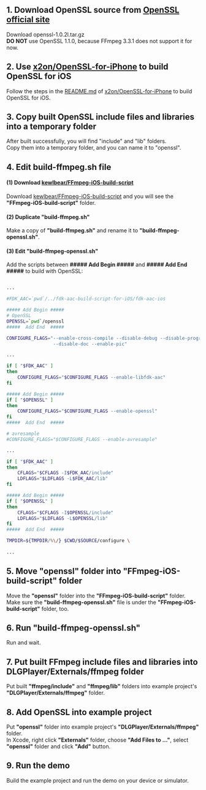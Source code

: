 ## 1. Download OpenSSL source from [OpenSSL official site](https://www.openssl.org "https://www.openssl.org")
Download openssl-1.0.2l.tar.gz  
**DO NOT** use OpenSSL 1.1.0, because FFmpeg 3.3.1 does not support it for now.  

## 2. Use [x2on/OpenSSL-for-iPhone](https://github.com/x2on/OpenSSL-for-iPhone "https://github.com/x2on/OpenSSL-for-iPhone") to build OpenSSL for iOS  
Follow the steps in the [README.md](https://github.com/x2on/OpenSSL-for-iPhone "https://github.com/x2on/OpenSSL-for-iPhone") of [x2on/OpenSSL-for-iPhone](https://github.com/x2on/OpenSSL-for-iPhone "https://github.com/x2on/OpenSSL-for-iPhone") to build OpenSSL for iOS.  

## 3. Copy built OpenSSL include files and libraries into a temporary folder
After built successfully, you will find "include" and "lib" folders.  
Copy them into a temporary folder, and you can name it to "openssl".  

## 4. Edit build-ffmpeg.sh file
#### (1) Download [kewlbear/FFmpeg-iOS-build-script](https://github.com/kewlbear/FFmpeg-iOS-build-script "https://github.com/kewlbear/FFmpeg-iOS-build-script")  
Download [kewlbear/FFmpeg-iOS-build-script](https://github.com/kewlbear/FFmpeg-iOS-build-script "https://github.com/kewlbear/FFmpeg-iOS-build-script") and you will see the **"FFmpeg-iOS-build-script"** folder.

#### (2) Duplicate "build-ffmpeg.sh"  
Make a copy of **"build-ffmpeg.sh"** and rename it to **"build-ffmpeg-openssl.sh"**.  

#### (3) Edit "build-ffmpeg-openssl.sh"  
Add the scripts between **##### Add Begin #####** and **#####  Add End  #####** to build with OpenSSL:
```bash

...

#FDK_AAC=`pwd`/../fdk-aac-build-script-for-iOS/fdk-aac-ios

##### Add Begin ##### 
# OpenSSL
OPENSSL=`pwd`/openssl
#####  Add End  #####

CONFIGURE_FLAGS="--enable-cross-compile --disable-debug --disable-programs \
                 --disable-doc --enable-pic"

...

if [ "$FDK_AAC" ]
then
	CONFIGURE_FLAGS="$CONFIGURE_FLAGS --enable-libfdk-aac"
fi

##### Add Begin ##### 
if [ "$OPENSSL" ]
then
	CONFIGURE_FLAGS="$CONFIGURE_FLAGS --enable-openssl"
fi
#####  Add End  #####

# avresample
#CONFIGURE_FLAGS="$CONFIGURE_FLAGS --enable-avresample"

...

if [ "$FDK_AAC" ]
then
	CFLAGS="$CFLAGS -I$FDK_AAC/include"
	LDFLAGS="$LDFLAGS -L$FDK_AAC/lib"
fi

##### Add Begin ##### 
if [ "$OPENSSL" ]
then
	CFLAGS="$CFLAGS -I$OPENSSL/include"
	LDFLAGS="$LDFLAGS -L$OPENSSL/lib"
fi
#####  Add End  #####

TMPDIR=${TMPDIR/%\/} $CWD/$SOURCE/configure \
		
...

```


## 5. Move "openssl" folder into "FFmpeg-iOS-build-script" folder
Move the **"openssl"** folder into the **"FFmpeg-iOS-build-script"** folder.  
Make sure the **"build-ffmpeg-openssl.sh"** file is under the **"FFmpeg-iOS-build-script"** folder, too.  

## 6. Run "build-ffmpeg-openssl.sh"
Run and wait.  

## 7. Put built FFmpeg include files and libraries into DLGPlayer/Externals/ffmpeg folder
Put built **"ffmpeg/include"** and **"ffmpeg/lib"** folders into example project's **"DLGPlayer/Externals/ffmpeg"** folder.  

## 8. Add OpenSSL into example project
Put **"openssl"** folder into example project's **"DLGPlayer/Externals/ffmpeg"** folder.  
In Xcode, right click **"Externals"** folder, choose **"Add Files to ..."**, select **"openssl"** folder and click **"Add"** button.  

## 9. Run the demo
Build the example project and run the demo on your device or simulator.  
